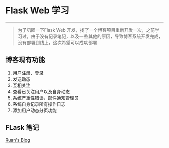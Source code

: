 # Flask Web 学习
---
> 为了巩固一下Flask Web 开发，找了一个博客项目重新开发一次，之前学习过，由于没有记录笔记，以及一些其他的原因，导致博客系统开发完成，没有部署到线上，这次希望可以成功部署 

## 博客现有功能
1. 用户注册、登录
2. 发送动态
3. 互相关注
4. 查看已关注用户以及自身动态
5. 系统严重性错误，邮件通知管理员
6. 系统自身记录所有操作日志
7. 添加用户动态分页功能

## FLask 笔记
[Ruan's Blog](https://wuhaaaaa.github.io/)
